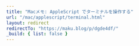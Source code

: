 ```yaml
---
title: "Macメモ: AppleScript でターミナルを操作する"
url: "/mac/applescript/terminal.html"
layout: redirect
redirectTo: "https://maku.blog/p/dgde4df/"
_build: { list: false }
---
```

